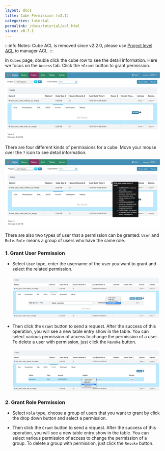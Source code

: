 ```yaml
---
layout: docs
title: Cube Permission (v2.1)
categories: tutorial
permalink: /docs/tutorial/acl.html
since: v0.7.1
---
```


:::info Notes:
Cube ACL is removed since v2.2.0, please use [Project level ACL](/docs/tutorial/project_level_acl.html) to manager ACL.
:::

In `Cubes` page, double click the cube row to see the detail information. Here we focus on the `Access` tab.
Click the `+Grant` button to grant permission. 

![](../../images/Kylin-Cube-Permission-Grant-Tutorial/14+grant.png)

There are four different kinds of permissions for a cube. Move your mouse over the `?` icon to see detail information. 

![](../../images/Kylin-Cube-Permission-Grant-Tutorial/15grantInfo.png)

There are also two types of user that a permission can be granted: `User` and `Role`. `Role` means a group of users who have the same role.

### 1. Grant User Permission
* Select `User` type, enter the username of the user you want to grant and select the related permission. 

     ![](../../images/Kylin-Cube-Permission-Grant-Tutorial/16grant-user.png)

* Then click the `Grant` button to send a request. After the success of this operation, you will see a new table entry show in the table. You can select various permission of access to change the permission of a user. To delete a user with permission, just click the `Revoke` button.

     ![](../../images/Kylin-Cube-Permission-Grant-Tutorial/16user-update.png)

### 2. Grant Role Permission
* Select `Role` type, choose a group of users that you want to grant by click the drop down button and select a permission.

* Then click the `Grant` button to send a request. After the success of this operation, you will see a new table entry show in the table. You can select various permission of access to change the permission of a group. To delete a group with permission, just click the `Revoke` button.
